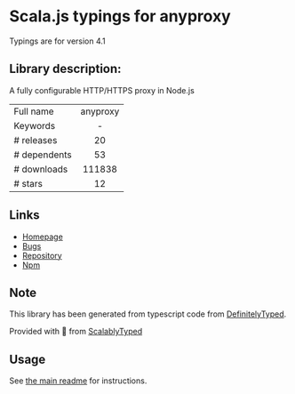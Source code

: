 
# Scala.js typings for anyproxy

Typings are for version 4.1

## Library description:
A fully configurable HTTP/HTTPS proxy in Node.js

|                    |                 |
| ------------------ | :-------------: |
| Full name          | anyproxy |
| Keywords           | - |
| # releases         | 20 |
| # dependents       | 53 |
| # downloads        | 111838 |
| # stars            | 12 |

## Links
- [Homepage](https://github.com/alibaba/anyproxy#readme)
- [Bugs](https://github.com/alibaba/anyproxy/issues)
- [Repository](https://github.com/alibaba/anyproxy)
- [Npm](https://www.npmjs.com/package/anyproxy)
    


## Note
This library has been generated from typescript code from [DefinitelyTyped](https://definitelytyped.org).

Provided with :purple_heart: from [ScalablyTyped](https://github.com/oyvindberg/ScalablyTyped)

## Usage
See [the main readme](../../readme.md) for instructions.


